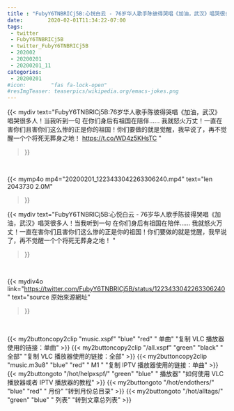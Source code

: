 ```yaml
---
title : "FubyY6TNBRICj5B:心悦白云 - 76岁华人歌手陈彼得哭唱《加油，武汉》唱哭很多人！当我听到一句 在你们身后有祖国在陪伴…… 我就怒火万丈！一直在害你们且害你们这么惨的正是你的祖国！你们要做的就是觉醒，我早说了，再不觉醒一个个将死无葬身之地！ "
date:        2020-02-01T11:34:22-07:00
tags:
 - twitter
 - FubyY6TNBRICj5B
 - twitter_FubyY6TNBRICj5B
 - 202002
 - 20200201
 - 20200201_11
categories:
 - 20200201
#icon:        "fas fa-lock-open"
#resImgTeaser: teaserpics/wikipedia.org/emacs-jokes.png
---
```


{{< mydiv text="FubyY6TNBRICj5B:76岁华人歌手陈彼得哭唱《加油，武汉》唱哭很多人！当我听到一句 在你们身后有祖国在陪伴…… 我就怒火万丈！一直在害你们且害你们这么惨的正是你的祖国！你们要做的就是觉醒，我早说了，再不觉醒一个个将死无葬身之地！ https://t.co/WD4z5KHsTC "
>}}
<br>


{{< mymp4o mp4="20200201_1223433042263306240.mp4"
text="len 2043730    2.0M"
>}}


{{< mydiv text="FubyY6TNBRICj5B:心悦白云 - 76岁华人歌手陈彼得哭唱《加油，武汉》唱哭很多人！当我听到一句 在你们身后有祖国在陪伴…… 我就怒火万丈！一直在害你们且害你们这么惨的正是你的祖国！你们要做的就是觉醒，我早说了，再不觉醒一个个将死无葬身之地！ "
>}}
<br>

{{< mydiv4o link="https://twitter.com/FubyY6TNBRICj5B/status/1223433042263306240"
text="source 原始來源網址"
>}}


<br>



{{< my2buttoncopy2clip "music.xspf"        "blue"   "red"    " 单曲"  "复制 VLC 播放器使用的链接：单曲" >}} {{< my2buttoncopy2clip "/all.xspf"         "green"  "black"  " 全部"  "复制 VLC 播放器使用的链接：全部" >}} {{< my2buttoncopy2clip "music.m3u8"        "blue"   "red"    " M1 "    "复制 IPTV 播放器使用的链接：单曲" >}} {{< my2buttongoto      "/hot/helpxspf/"    "green"  "blue"   " 播放器" "如何使用 VLC 播放器或者 IPTV 播放器的教程" >}} {{< my2buttongoto      "/hot/endothers/"   "blue"   "red"    " 月份"   "转到月份总目录" >}} {{< my2buttongoto      "/hot/alltags/"     "green"  "blue"   " 列表"   "转到文章总列表" >}} 
